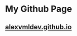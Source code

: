 # My Github Page
<h2><a href="https://alexvmldev.github.io" target="_blank">alexvmldev.github.io</a></h2>
